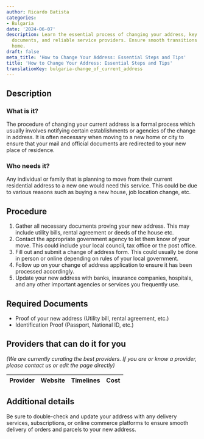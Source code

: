 ```yaml
---
author: Ricardo Batista
categories:
- Bulgaria
date: '2024-06-07'
description: Learn the essential process of changing your address, key steps, needed
  documents, and reliable service providers. Ensure smooth transitions to your new
  home.
draft: false
meta_title: 'How to Change Your Address: Essential Steps and Tips'
title: 'How to Change Your Address: Essential Steps and Tips'
translationKey: bulgaria-change_of_current_address
---
```



## Description
### What is it?
The procedure of changing your current address is a formal process which usually involves notifying certain establishments or agencies of the change in address. It is often necessary when moving to a new home or city to ensure that your mail and official documents are redirected to your new place of residence.

### Who needs it?
Any individual or family that is planning to move from their current residential address to a new one would need this service. This could be due to various reasons such as buying a new house, job location change, etc. 

## Procedure
1. Gather all necessary documents proving your new address. This may include utility bills, rental agreement or deeds of the house etc.
2. Contact the appropriate government agency to let them know of your move. This could include your local council, tax office or the post office.
3. Fill out and submit a change of address form. This could usually be done in person or online depending on rules of your local government.
4. Follow up on your change of address application to ensure it has been processed accordingly.
5. Update your new address with banks, insurance companies, hospitals, and any other important agencies or services you frequently use.

## Required Documents
- Proof of your new address (Utility bill, rental agreement, etc.)
- Identification Proof (Passport, National ID, etc.)

## Providers that can do it for you

_(We are currently curating the best providers. If you are or know a provider, please contact us or edit the page directly)_

| Provider        |     Website     |     Timelines    |       Cost      |
| --------------- | --------------- |  :-------------: | :-------------: |

## Additional details
Be sure to double-check and update your address with any delivery services, subscriptions, or online commerce platforms to ensure smooth delivery of orders and parcels to your new address.